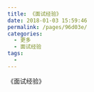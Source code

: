 ```yaml
---
title: 《面试经验》
date: 2018-01-03 15:59:46
permalink: /pages/96d03e/
categories:
  - 更多
  - 面试经验
tags:
  - 
---
```


《面试经验》